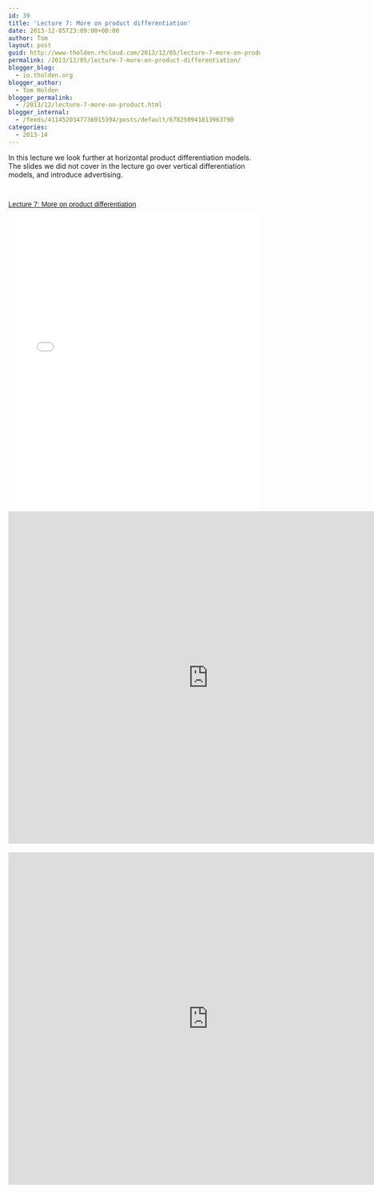 ```yaml
---
id: 39
title: 'Lecture 7: More on product differentiation'
date: 2013-12-05T23:09:00+00:00
author: Tom
layout: post
guid: http://www-tholden.rhcloud.com/2013/12/05/lecture-7-more-on-product-differentiation/
permalink: /2013/12/05/lecture-7-more-on-product-differentiation/
blogger_blog:
  - io.tholden.org
blogger_author:
  - Tom Holden
blogger_permalink:
  - /2013/12/lecture-7-more-on-product.html
blogger_internal:
  - /feeds/4114520347736915394/posts/default/678250941813963790
categories:
  - 2013-14
---
```

<p>In this lecture we look further at horizontal product differentiation models. The slides we did not cover in the lecture go over vertical differentiation models, and introduce advertising.</p> <br /><div style="-x-system-font: none; display: block; font-family: Helvetica,Arial,Sans-serif; font-size-adjust: none; font-size: 14px; font-stretch: normal; font-style: normal; font-variant: normal; font-weight: normal; line-height: normal; margin: 12px auto 6px auto;"><a href="http://www.scribd.com/doc/189693933/Lecture-7-More-on-product-differentiation" style="text-decoration: underline;" title="View Lecture 7: More on product differentiation on Scribd">Lecture 7: More on product differentiation</a></div><iframe data-aspect-ratio="undefined" data-auto-height="false" frameborder="0" height="600" scrolling="no" src="//www.scribd.com/embeds/189693933/content?start_page=1&amp;view_mode=slideshow&amp;show_recommendations=false" width="100%"></iframe> <br /> <div style="clear: both; text-align: center;"><object width="800" height="665" class codebase="http://download.macromedia.com/pub/shockwave/cabs/flash/swflash.cab#version=6,0,40,0" data-thumbnail-src="http://i1.ytimg.com/vi/Rygi6QPK79w/0.jpg"><param name="movie" value="http://www.youtube.com/v/Rygi6QPK79w?version=3&f=user_uploads&c=google-webdrive-0&app=youtube_gdata" /><param name="bgcolor" value="#FFFFFF" /><param name="allowFullScreen" value="true" /><embed width="800" height="665"  src="http://www.youtube.com/v/Rygi6QPK79w?version=3&f=user_uploads&c=google-webdrive-0&app=youtube_gdata" type="application/x-shockwave-flash" allowfullscreen="true"/></object></div> <br /> <div style="clear: both; text-align: center;"><object width="800" height="665" class codebase="http://download.macromedia.com/pub/shockwave/cabs/flash/swflash.cab#version=6,0,40,0" data-thumbnail-src="http://i1.ytimg.com/vi/YdInL4xt9xg/0.jpg"><param name="movie" value="http://www.youtube.com/v/YdInL4xt9xg?version=3&f=user_uploads&c=google-webdrive-0&app=youtube_gdata" /><param name="bgcolor" value="#FFFFFF" /><param name="allowFullScreen" value="true" /><embed width="800" height="665"  src="http://www.youtube.com/v/YdInL4xt9xg?version=3&f=user_uploads&c=google-webdrive-0&app=youtube_gdata" type="application/x-shockwave-flash" allowfullscreen="true"/></object></div>